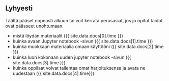 ## Lyhyesti

Täältä pääset nopeasti alkuun tai voit kerrata perusasiat, jos jo opitut taidot ovat päässeet unohtumaan.

<!-- The time values come from the _data/docs.yml file of this repository, not sure if it's useful but sort of cool -->

- mistä löydän materiaalit ({{ site.data.docs[0].time }}) 
- kuinka avaan Jupyter notebook -sivun ({{ site.data.docs[1].time }})
- kuinka muokkaan materiaalia omaan käyttööni ({{ site.data.docs[2].time }})
- kuinka luon kokonaan uuden jupyter notebook -sivun ({{ site.data.docs[3].time }})
- kuinka oppilaat voivat tallentaa omat harjoituksensa ja avata ne uudestaan ({{ site.data.docs[4].time}})
